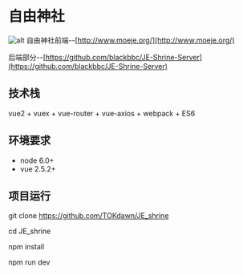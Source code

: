 # 自由神社
![alt](http://www.moeje.org/wp-content/uploads/2016/07/017.jpg)
自由神社前端--[http://www.moeje.org/](http://www.moeje.org/)

后端部分--[https://github.com/blackbbc/JE-Shrine-Server](https://github.com/blackbbc/JE-Shrine-Server)

## 技术栈

vue2 + vuex + vue-router + vue-axios + webpack + ES6 

## 环境要求
- node 6.0+
- vue 2.5.2+
## 项目运行


git clone https://github.com/TOKdawn/JE_shrine


cd JE_shrine

npm install

npm run dev


 
 
